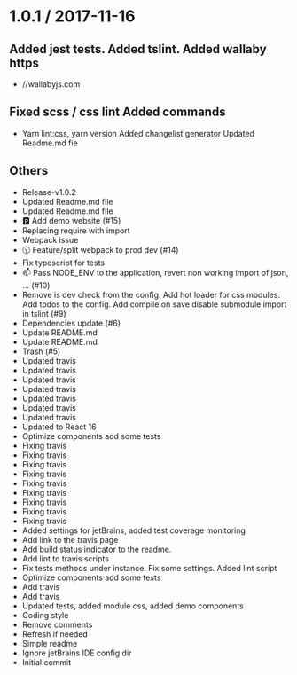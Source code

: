 1.0.1 / 2017-11-16
==================

## Added jest tests. Added tslint. Added wallaby https
  * //wallabyjs.com

## Fixed scss / css lint Added commands
  * Yarn lint:css, yarn version Added changelist generator Updated Readme.md fie

## Others
  * Release-v1.0.2
  * Updated Readme.md file
  * Updated Readme.md file
  * :parking: Add demo website (#15)
  * Replacing require with import
  * Webpack issue
  * :clock1030: Feature/split webpack to prod dev (#14)
  * Fix typescript for tests
  * :mailbox: Pass NODE_ENV to the application, revert non working import of json, … (#10)
  * Remove is dev check from the config. Add hot loader for css modules. Add todos to the config. Add compile on save disable submodule import in tslint (#9)
  * Dependencies update (#6)
  * Update README.md
  * Update README.md
  * Trash (#5)
  * Updated travis
  * Updated travis
  * Updated travis
  * Updated travis
  * Updated travis
  * Updated travis
  * Updated travis
  * Updated to React 16
  * Optimize components add some tests
  * Fixing travis
  * Fixing travis
  * Fixing travis
  * Fixing travis
  * Fixing travis
  * Fixing travis
  * Fixing travis
  * Fixing travis
  * Fixing travis
  * Added settings for jetBrains, added test coverage monitoring
  * Add link to the travis page
  * Add build status indicator to the readme.
  * Add lint to travis scripts
  * Fix tests methods under instance. Fix some settings. Added lint script
  * Optimize components add some tests
  * Add travis
  * Add travis
  * Updated tests, added module css, added demo components
  * Coding style
  * Remove comments
  * Refresh if needed
  * Simple readme
  * Ignore jetBrains IDE config dir
  * Initial commit

